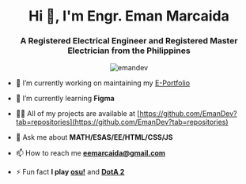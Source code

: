 <h1 align="center">Hi 👋, I'm Engr. Eman Marcaida</h1>
<h3 align="center">A Registered Electrical Engineer and Registered Master Electrician from the Philippines</h3>

<p align="center"> <img src="https://komarev.com/ghpvc/?username=emandev&label=Profile%20views&color=0e75b6&style=flat" alt="emandev" /> </p>

- 🔭 I’m currently working on maintaining my [E-Portfolio](https://github.com/EmanDev/portfolio)

- 🌱 I’m currently learning **Figma**

- 👨‍💻 All of my projects are available at [https://github.com/EmanDev?tab=repositories](https://github.com/EmanDev?tab=repositories)

- 💬 Ask me about **MATH/ESAS/EE/HTML/CSS/JS**

- 📫 How to reach me **eemarcaida@gmail.com**

- ⚡ Fun fact **I play [osu!](https://osu.ppy.sh/users/8283257)** and **[DotA 2](https://steamcommunity.com/id/emandev/)**
